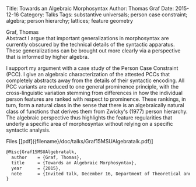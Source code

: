 Title: Towards an Algebraic Morphosyntax
Author: Thomas Graf
Date: 2015-12-16
Category: Talks
Tags: substantive universals; person case constraint; algebra; person hierarchy; lattices; feature geometry

<div markdown class="authors">
Graf, Thomas
</div>

<div markdown class="abstract">
<span id="abstract-title">Abstract</span>
I argue that important generalizations in morphosyntax are currently 
obscured by the technical details of the syntactic apparatus. These 
generalizations can be brought out more clearly via a perspective that 
is informed by higher algebra.

I support my argument with a case study of the Person Case Constraint 
(PCC). I give an algebraic characterization of the attested PCCs that 
completely abstracts away from the details of their syntactic 
encoding. All PCC variants are reduced to one general prominence 
principle, with the cross-linguistic variation stemming from 
differences in how the individual person features are ranked with 
respect to prominence.
These rankings, in turn, form a natural class in the sense that there 
is an algebraically natural class of functions that derives them from 
Zwicky's (1977) person hierarchy. The algebraic perspective thus 
highlights the feature regularities that underly a specific area of 
morphosyntax without relying on a specific syntactic analysis.
</div>

<div markdown class="files">
<span id="files-title">Files</span>
[[pdf]({filename}/doc/talks/Graf15MSUAlgebratalk.pdf)]
</div>

~~~latex
@Misc{Graf15MSUAlgebratalk,
  author	= {Graf, Thomas},
  title		= {Towards an Algebraic Morphosyntax},
  year		= {2015},
  note		= {Invited talk, December 16, Department of Theoretical and Applied Linguistics, Moscow State University, Moscow, Russia}
}
~~~
